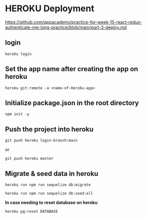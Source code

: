 # HEROKU Deployment

https://github.com/appacademy/practice-for-week-15-react-redux-authenticate-me-long-practice/blob/main/part-3-deploy.md

## login

```
heroku login
```

## Set the app name after creating the app on heroku

```
heroku git:remote -a <name-of-Heroku-app>
```

## Initialize package.json in the root directory

```
npm init -y
```

## Push the project into heroku

```
git push heroku login-branch:main
```

or

```
git push heroku master
```

## Migrate & seed data in heroku

```
heroku run npm run sequelize db:migrate
```

```
heroku run npm run sequelize db:seed:all

```

**In case needing to reset database on heroku**

```
heroku pg:reset DATABASE
```

